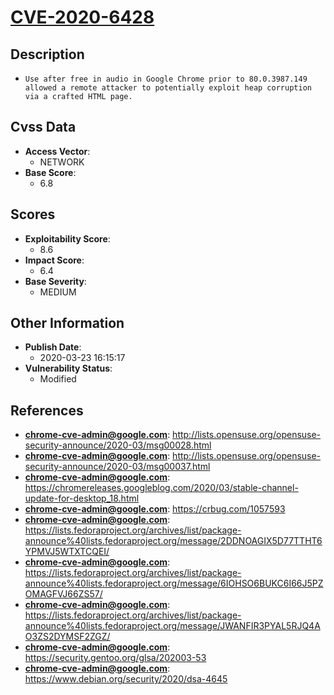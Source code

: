 
# [CVE-2020-6428](https://cve.mitre.org/cgi-bin/cvename.cgi?name=CVE-2020-6428)

## Description

- `Use after free in audio in Google Chrome prior to 80.0.3987.149 allowed a remote attacker to potentially exploit heap corruption via a crafted HTML page.`

## Cvss Data

- **Access Vector**:
  - NETWORK
- **Base Score**:
  - 6.8

## Scores

- **Exploitability Score**:
  - 8.6
- **Impact Score**:
  - 6.4
- **Base Severity**:
  - MEDIUM

## Other Information

- **Publish Date**:
  - 2020-03-23 16:15:17
- **Vulnerability Status**:
  - Modified

## References

- **chrome-cve-admin@google.com**: http://lists.opensuse.org/opensuse-security-announce/2020-03/msg00028.html
- **chrome-cve-admin@google.com**: http://lists.opensuse.org/opensuse-security-announce/2020-03/msg00037.html
- **chrome-cve-admin@google.com**: https://chromereleases.googleblog.com/2020/03/stable-channel-update-for-desktop_18.html
- **chrome-cve-admin@google.com**: https://crbug.com/1057593
- **chrome-cve-admin@google.com**: https://lists.fedoraproject.org/archives/list/package-announce%40lists.fedoraproject.org/message/2DDNOAGIX5D77TTHT6YPMVJ5WTXTCQEI/
- **chrome-cve-admin@google.com**: https://lists.fedoraproject.org/archives/list/package-announce%40lists.fedoraproject.org/message/6IOHSO6BUKC6I66J5PZOMAGFVJ66ZS57/
- **chrome-cve-admin@google.com**: https://lists.fedoraproject.org/archives/list/package-announce%40lists.fedoraproject.org/message/JWANFIR3PYAL5RJQ4AO3ZS2DYMSF2ZGZ/
- **chrome-cve-admin@google.com**: https://security.gentoo.org/glsa/202003-53
- **chrome-cve-admin@google.com**: https://www.debian.org/security/2020/dsa-4645

